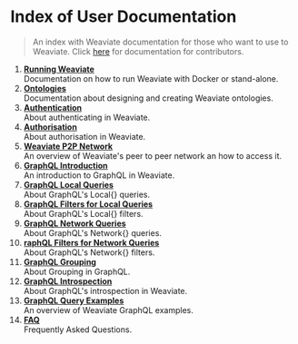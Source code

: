 # Index of User Documentation

> An index with Weaviate documentation for those who want to use to Weaviate.
> Click [here](../contribute/index.md) for documentation for contributors.

1. [**Running Weaviate**](./running-weaviate.md)<br>Documentation on how to run Weaviate with Docker or stand-alone.
2. [**Ontologies**](./ontology-schema.md)<br>Documentation about designing and creating Weaviate ontologies.
3. [**Authentication**](./authentication.md)<br>About authenticating in Weaviate.
4. [**Authorisation**](./authentication.md)<br>About authorisation in Weaviate.
5. [**Weaviate P2P Network**](./peer2peer-network.md)<br>An overview of Weaviate's peer to peer network an how to access it.
6. [**GraphQL Introduction**](./graphql_introduction.md)<br>An introduction to GraphQL in Weaviate.
7. [**GraphQL Local Queries**](./graphql_local.md)<br>About GraphQL's Local{} queries.
8. [**GraphQL Filters for Local Queries**](./graphql_filters_local.md)<br>About GraphQL's Local{} filters.
9. [**GraphQL Network Queries**](./graphql_network.md)<br>About GraphQL's Network{} queries.
10. [**raphQL Filters for Network Queries**](./graphql_filters_network.md)<br>About GraphQL's Network{} filters.
11. [**GraphQL Grouping**](./graphql_grouping.md)<br>About Grouping in GraphQL.
12. [**GraphQL Introspection**](./graphql_introspection.md)<br>About GraphQL's introspection in Weaviate.
13. [**GraphQL Query Examples**](./graphql_query-API-examples.md)<br>An overview of Weaviate GraphQL examples.
14. [**FAQ**](./FAQ.md)<br>Frequently Asked Questions.